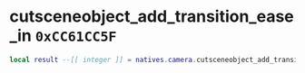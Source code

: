 # cutsceneobject_add_transition_ease_in `0xCC61CC5F`

```lua
local result --[[ integer ]] = natives.camera.cutsceneobject_add_transition_ease_in(_unk0 --[[ integer ]], _unk1 --[[ integer ]], _unk2 --[[ integer ]], _unk3 --[[ integer ]], _unk4 --[[ integer ]], _unk5 --[[ integer ]])
```
